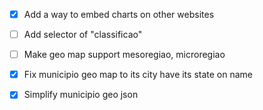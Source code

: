 - [X] Add a way to embed charts on other websites

- [ ] Add selector of "classificao"

- [ ] Make geo map support mesoregiao, microregiao

- [X] Fix municipio geo map to its city have its state on name

- [X] Simplify municipio geo json